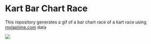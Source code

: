 # Kart Bar Chart Race

This repository generates a gif of a bar chart race of a kart race using [mylaptime.com](http://www.mylaptime.com/laptime/clientes/214V20106819C9780G1X1P108/results/r3.html?evt=11226&epg=6018) data

![](https://github.com/pedrodemaia/kart-timer/blob/main/race_evolution.gif)